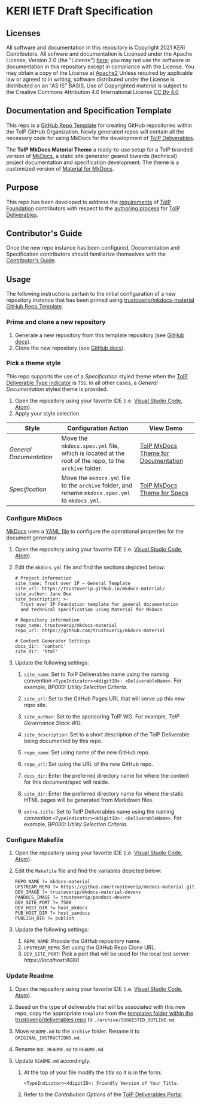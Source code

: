# KERI IETF Draft Specification


## Licenses

All software and documentation in this repository is Copyright 2021 KERI Contributors.
All sofware and documentation is Licensed under the Apache License, Version 2.0 (the "License") [here](LICENSE); you may not use the software or documentation in this repository except in compliance with the License.
You may obtain a copy of the License at [Apache2](http://www.apache.org/licenses/LICENSE-2.0) 
Unless required by applicable law or agreed to in writing, software distributed under the License is distributed on an "AS IS" BASIS,
Use of Copyrighted material is subject to the Creative Commons Attribution 4.0 International License [CC By 4.0](License_CCBy4.0.txt)



##  Documentation and Specification Template
This repo is a [GitHub Repo Template][1] for creating GitHub repositories within the ToIP GitHub Organization. Newly generated repos will contain all the necessary code for using MkDocs for the development of [ToIP Deliverables][2].

The **ToIP MkDocs Material Theme** a ready-to-use setup for a ToIP branded version of [MkDocs][3], a static site generator geared towards (technical) project documentation and specification development. The theme is a customized version of [Material for MkDocs][4].

## Purpose
This repo has been developed to address the [requirements](./REQUIREMENTS.md) of [ToIP Foundation][5] contributors with respect to the [authoring process][6] for [ToIP Deliverables][2].

## Contributor's Guide
Once the new repo instance has been configured, Documentation and Specification contributors should familiarize themselves with the [Contributor's Guide](https://github.com/trustoverip/mkdocs-material/blob/main/DEV_README.md).

## Usage
The following instructions pertain to the initial configuration of a new repository instance that has been primed using [trustoverip/mkdocs-material GitHub Repo Template][12].

### Prime and clone a new repository
1. Generate a new repository from this template repository (see [GitHub docs][7]).
2. Clone the new repository (see [GitHub docs][8]).

### Pick a theme style
This repo supports the use of a *Specification* styled theme when the [ToIP Deliverable Type Indicator][9] is `TSS`. In all other cases, a *General Documentation* styled theme is provided.

1. Open the repository using your favorite IDE (i.e. [Visual Studio Code][10], [Atom][11]).
2. Apply your style selection

| Style | Configuration Action | View Demo |
| --- | --- | --- |
| _General Documentation_ | Move the `mkdocs.spec.yml` file, which is located at the root of the repo, to the `archive` folder. | [ToIP MkDocs Theme for Documentation](https://trustoverip.github.io/deliverables/)|
| _Specification_ | Move the `mkdocs.yml` file to the `archive` folder, and rename `mkdocs.spec.yml` to `mkdocs.yml`. | [ToIP MkDocs Theme for Specs](https://squidfunk.github.io/toip-demo-spec/)|

### Configure MkDocs

[MkDocs][3] uses a [YAML file][13] to configure the operational properties for the document generator.

1. Open the repository using your favorite IDE (i.e. [Visual Studio Code][10], [Atom][11]).
2. Edit the `mkdocs.yml` file and find the sections depicted below:

    ```
    # Project information
    site_name: Trust over IP – General Template
    site_url: https://trustoverip.github.io/mkdocs-material/
    site_author: Jane Doe
    site_description: >-
      Trust over IP Foundation template for general documentation
      and technical specification using Material for MkDocs

    # Repository information
    repo_name: trustoverip/mkdocs-material
    repo_url: https://github.com/trustoverip/mkdocs-material

    # Content Generator Settings
    docs_dir: 'content'
    site_dir: 'html'
    ```

3. Update the following settings:

    1. `site_name`: Set to ToIP Deliverables name using the naming convention `<TypeIndicator><4digitID>: <DeliverableName>`. For example,  _BP000: Utility Selection Criteria_.

    2. `site_url`: Set to the GitHub Pages URL that will serve up this new repo site.

    3. `site_author`: Set to the sponsoring ToIP WG. For example, _ToIP Governance Stack WG_.

    4. `site_description`: Set to a short description of the ToIP Deliverable being documented by this repo.

    5. `repo_name`: Set using name of the new GitHub repo.

    6. `repo_url`: Set using the URL of the new GitHub repo.

    7. `docs_dir`: Enter the preferred directory name for where the content for this document/spec will reside.

    8. `site_dir`: Enter the preferred directory name for where the static HTML pages will be generated from Markdown files.

    9. `extra.title`: Set to ToIP Deliverables name using the naming convention `<TypeIndicator><4digitID>: <DeliverableName>`. For example,  _BP000: Utility Selection Criteria_.

### Configure Makefile

1. Open the repository using your favorite IDE (i.e. [Visual Studio Code][10], [Atom][11]).
2. Edit the `Makefile` file and find the variables depicted below:

    ```
    REPO_NAME ?= mkdocs-material
    UPSTREAM_REPO ?= https://github.com/trustoverip/mkdocs-material.git
    DEV_IMAGE ?= trustoverip/mkdocs-material-devenv
    PANDOCS_IMAGE ?= trustoverip/pandocs-devenv
    DEV_SITE_PORT ?= 7500
    DEV_HOST_DIR ?= host_mkdocs
    PUB_HOST_DIR ?= host_pandocs
    PUBLISH_DIR ?= publish
    ```

3. Update the following settings:

    1. `REPO_NAME`: Provide the GitHub repository name.
    2. `UPSTREAM_REPO`: Set using the GitHub Repo Clone URL.
    3. `DEV_SITE_PORT`: Pick a port that will be used for the local test server: _https://localhost:8080_

### Update Readme
1. Open the repository using your favorite IDE (i.e. [Visual Studio Code][10], [Atom][11]).
2. Based on the type of deliverable that will be associated with this new repo, copy the appropriate `template` from the [templates folder within the trustoverip/deliverables repo][15] to `./archive/SUGGESTED_OUTLINE.md`.
3. Move `README.md` to the `archive` folder. Rename it to `ORIGINAL_INSTRUCTIONS.md`.
4. Rename `DOC_README.md` to `README.md`
5. Update `README.md` accordingly.

    1. At the top of your file modify the _title_ so it is in the form:

        ```
        <TypeIndicator><4digitID>: Friendly Version of Your Title.
        ```

    2. Refer to the _Contribution Options_ of the [ToIP Deliverables Portal][14].


[1]: https://docs.github.com/en/free-pro-team@latest/github/creating-cloning-and-archiving-repositories/creating-a-template-repository
[2]: https://github.com/trustoverip/deliverables/blob/master/_process/work_products.md
[3]: https://www.mkdocs.org/
[4]: https://squidfunk.github.io/mkdocs-material/
[5]: https://trustoverip.org
[6]: https://trustoverip.github.io/deliverables/process/process_concepts/
[7]: https://docs.github.com/en/free-pro-team@latest/github/creating-cloning-and-archiving-repositories/creating-a-repository-from-a-template
[8]: https://docs.github.com/en/free-pro-team@latest/github/creating-cloning-and-archiving-repositories/cloning-a-repository
[9]: https://trustoverip.github.io/deliverables/process/work_product_mgmt/#type-indicators
[10]: https://code.visualstudio.com/
[11]: https://atom.io
[12]: https://github.com/trustoverip/mkdocs-material
[13]: https://en.wikipedia.org/wiki/YAML#:~:text=yaml.org,is%20being%20stored%20or%20transmitted.
[14]: https://trustoverip.github.io/deliverables/
[15]: https://github.com/trustoverip/deliverables/tree/master/templates
